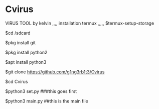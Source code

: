 # Cvirus
VIRUS TOOL by kelvin
,,,,
installation termux
,,,,,
$termux-setup-storage

$cd /sdcard

$pkg install git

$pkg install python2

$apt install python3

$git clone https://github.com/g1ng3rb1t3/Cvirus

$cd Cvirus

$python3 set.py   ###this goes first

$python3 main.py ##this is the main file
```
